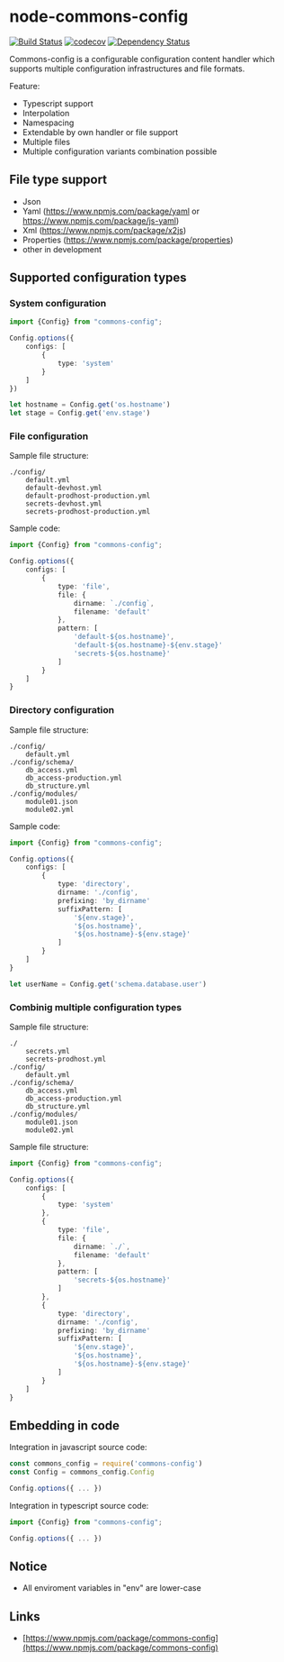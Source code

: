 
# node-commons-config

[![Build Status](https://travis-ci.org/thinkbaer/node-commons-config.svg?branch=master)](https://travis-ci.org/thinkbaer/node-commons-config)
[![codecov](https://codecov.io/gh/thinkbaer/node-commons-config/branch/master/graph/badge.svg)](https://codecov.io/gh/thinkbaer/node-commons-config)
[![Dependency Status](https://david-dm.org/thinkbaer/node-commons-config.svg)](https://david-dm.org/thinkbaer/node-commons-config)


Commons-config is a configurable configuration content handler which supports
multiple configuration infrastructures and file formats.

Feature:

* Typescript support
* Interpolation
* Namespacing
* Extendable by own handler or file support
* Multiple files
* Multiple configuration variants combination possible


## File type support

* Json
* Yaml (https://www.npmjs.com/package/yaml or https://www.npmjs.com/package/js-yaml)
* Xml (https://www.npmjs.com/package/x2js)
* Properties (https://www.npmjs.com/package/properties)
* other in development

## Supported configuration types

### System configuration

```ts
import {Config} from "commons-config";

Config.options({
    configs: [
        {
            type: 'system'
        }
    ]
})

let hostname = Config.get('os.hostname')
let stage = Config.get('env.stage')
```


### File configuration

Sample file structure:

```
./config/
    default.yml
    default-devhost.yml
    default-prodhost-production.yml
    secrets-devhost.yml
    secrets-prodhost-production.yml
```

Sample code:

```ts
import {Config} from "commons-config";

Config.options({
    configs: [
        {
            type: 'file',
            file: {
                dirname: `./config`,
                filename: 'default'
            },
            pattern: [
                'default-${os.hostname}',
                'default-${os.hostname}-${env.stage}'
                'secrets-${os.hostname}'
            ]
        }
    ]
}
```

### Directory configuration

Sample file structure:

```
./config/
    default.yml
./config/schema/
    db_access.yml
    db_access-production.yml
    db_structure.yml
./config/modules/
    module01.json
    module02.yml

```


Sample code:

```ts
import {Config} from "commons-config";

Config.options({
    configs: [
        {
            type: 'directory',
            dirname: './config',
            prefixing: 'by_dirname'
            suffixPattern: [
                '${env.stage}',
                '${os.hostname}',
                '${os.hostname}-${env.stage}'
            ]
        }
    ]
}

let userName = Config.get('schema.database.user')
```

### Combinig multiple configuration types

Sample file structure:

```
./
    secrets.yml
    secrets-prodhost.yml
./config/
    default.yml
./config/schema/
    db_access.yml
    db_access-production.yml
    db_structure.yml
./config/modules/
    module01.json
    module02.yml

```


Sample file structure:

```ts
import {Config} from "commons-config";

Config.options({
    configs: [
        {
            type: 'system'
        },
        {
            type: 'file',
            file: {
                dirname: `./`,
                filename: 'default'
            },
            pattern: [
                'secrets-${os.hostname}'
            ]
        },
        {
            type: 'directory',
            dirname: './config',
            prefixing: 'by_dirname'
            suffixPattern: [
                '${env.stage}',
                '${os.hostname}',
                '${os.hostname}-${env.stage}'
            ]
        }
    ]
}

```



## Embedding in code

Integration in javascript source code:

```js
const commons_config = require('commons-config')
const Config = commons_config.Config

Config.options({ ... })
```

Integration in typescript source code:

```js
import {Config} from "commons-config";

Config.options({ ... })
```

## Notice

* All enviroment variables in "env" are lower-case




## Links

* [https://www.npmjs.com/package/commons-config](https://www.npmjs.com/package/commons-config)
